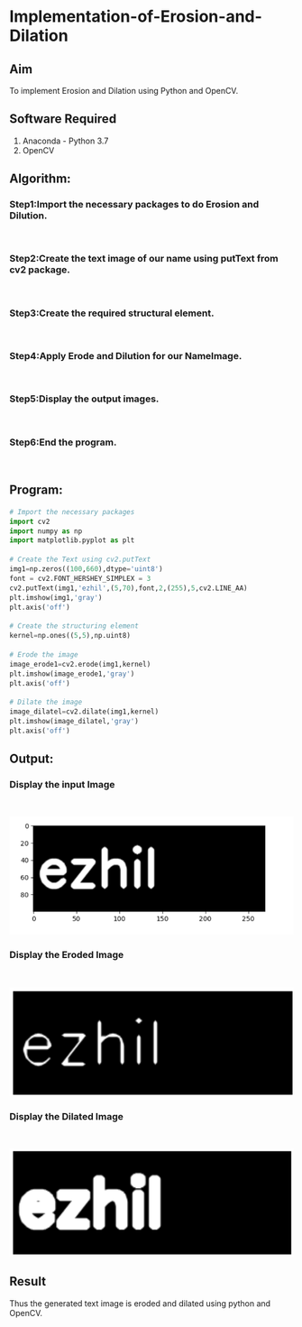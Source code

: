 # Implementation-of-Erosion-and-Dilation
## Aim
To implement Erosion and Dilation using Python and OpenCV.
## Software Required
1. Anaconda - Python 3.7
2. OpenCV
## Algorithm:
### Step1:Import the necessary packages to do Erosion and Dilution.
<br>


### Step2:Create the text image of our name using putText from cv2 package.
<br>

### Step3:Create the required structural element.
<br>

### Step4:Apply Erode and Dilution for our NameImage.
<br>

### Step5:Display the output images.
<br>

### Step6:End the program.
<br>
 
## Program:

``` Python
# Import the necessary packages
import cv2
import numpy as np
import matplotlib.pyplot as plt

# Create the Text using cv2.putText
img1=np.zeros((100,660),dtype='uint8')
font = cv2.FONT_HERSHEY_SIMPLEX = 3
cv2.putText(img1,'ezhil',(5,70),font,2,(255),5,cv2.LINE_AA)
plt.imshow(img1,'gray')
plt.axis('off')

# Create the structuring element
kernel=np.ones((5,5),np.uint8)

# Erode the image
image_erode1=cv2.erode(img1,kernel)
plt.imshow(image_erode1,'gray')
plt.axis('off')

# Dilate the image
image_dilatel=cv2.dilate(img1,kernel)
plt.imshow(image_dilatel,'gray')
plt.axis('off')
```
## Output:

### Display the input Image
<br>

![](1.png)

### Display the Eroded Image
<br>

![](2.png)

### Display the Dilated Image
<br>

![](3.png)
## Result
Thus the generated text image is eroded and dilated using python and OpenCV.